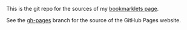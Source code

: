 This is the git repo for the sources of my [bookmarklets page](https://thomasleplus.github.io/bookmarklets).

See the [gh-pages](https://github.com/thomasleplus/bookmarklets/tree/gh-pages) branch for the source of the GitHub Pages website.

